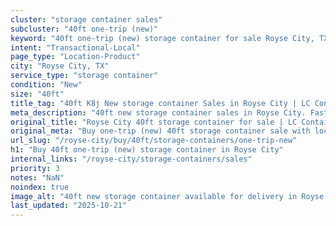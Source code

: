```yaml
---
cluster: "storage container sales"
subcluster: "40ft one-trip (new)"
keyword: "40ft one-trip (new) storage container for sale Royse City, TX"
intent: "Transactional-Local"
page_type: "Location-Product"
city: "Royse City, TX"
service_type: "storage container"
condition: "New"
size: "40ft"
title_tag: "40ft K8j New storage container Sales in Royse City | LC Container"
meta_description: "40ft new storage container sales in Royse City. Fast delivery, competitive pricing. Serving storage containers area. Quote ID: M73. Call (214) 524-4168 for your free quote today."
original_title: "Royse City 40ft storage container for sale | LC Container"
original_meta: "Buy one-trip (new) 40ft storage container sale with local delivery in Royse City, TX. LC Container — local Since 2003. Request a fast quote today."
url_slug: "/royse-city/buy/40ft/storage-containers/one-trip-new"
h1: "Buy 40ft one-trip (new) storage container in Royse City"
internal_links: "/royse-city/storage-containers/sales"
priority: 3
notes: "NaN"
noindex: true
image_alt: "40ft new storage container available for delivery in Royse City"
last_updated: "2025-10-21"
---
```


<!-- TODO: Add unique city/inventory copy, images, and internal links here. -->
